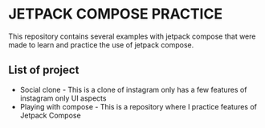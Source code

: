 # JETPACK COMPOSE PRACTICE

This repository contains several examples with jetpack compose that were made to learn and practice the use of jetpack compose.

## List of project
- Social clone - This is a clone of instagram  only has a few features of instagram only UI aspects
- Playing with compose - This is a repository where I practice features of Jetpack Compose

